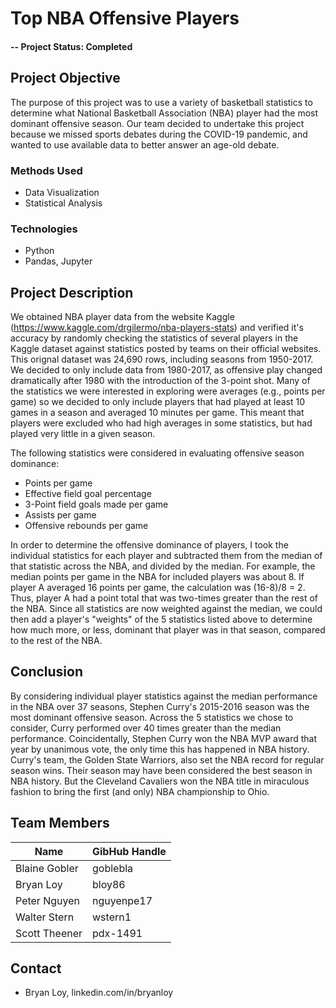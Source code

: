 # Top NBA Offensive Players

#### -- Project Status: Completed

## Project Objective
The purpose of this project was to use a variety of basketball statistics to determine what National Basketball Association (NBA) player had the most dominant offensive season.  Our team decided to undertake this project because we missed sports debates during the COVID-19 pandemic, and wanted to use available data to better answer an age-old debate. 

### Methods Used
* Data Visualization
* Statistical Analysis

### Technologies
* Python
* Pandas, Jupyter 

## Project Description
We obtained NBA player data from the website Kaggle (https://www.kaggle.com/drgilermo/nba-players-stats) and verified it's accuracy by randomly checking the statistics of several players in the Kaggle dataset against statistics posted by teams on their official websites.  This orignal dataset was 24,690 rows, including seasons from 1950-2017.  We decided to only include data from 1980-2017, as offensive play changed dramatically after 1980 with the introduction of the 3-point shot.  Many of the statistics we were interested in exploring were averages (e.g., points per game) so we decided to only include players that had played at least 10 games in a season and averaged 10 minutes per game.  This meant that players were excluded who had high averages in some statistics, but had played very little in a given season. 

The following statistics were considered in evaluating offensive season dominance:
* Points per game
* Effective field goal percentage
* 3-Point field goals made per game
* Assists per game
* Offensive rebounds per game

In order to determine the offensive dominance of players, I took the individual statistics for each player and subtracted them from the median of that statistic across the NBA, and divided by the median. For example, the median points per game in the NBA for included players was about 8.  If player A averaged 16 points per game, the calculation was (16-8)/8 = 2.  Thus, player A had a point total that was two-times greater than the rest of the NBA.  Since all statistics are now weighted against the median, we could then add a player's "weights" of the 5 statistics listed above to determine how much more, or less, dominant that player was in that season, compared to the rest of the NBA. 

## Conclusion
By considering individual player statistics against the median performance in the NBA over 37 seasons, Stephen Curry's 2015-2016 season was the most dominant offensive season. Across the 5 statistics we chose to consider, Curry performed over 40 times greater than the median performance.  Coincidentally, Stephen Curry won the NBA MVP award that year by unanimous vote, the only time this has happened in NBA history. Curry's team, the Golden State Warriors, also set the NBA record for regular season wins. Their season may have been considered the best season in NBA history. But the Cleveland Cavaliers won the NBA title in miraculous fashion to bring the first (and only) NBA championship to Ohio.


## Team Members

|Name     |  GibHub Handle   | 
|---------|-----------------|
|Blaine Gobler | goblebla   |
|Bryan Loy | bloy86   |
|Peter Nguyen | nguyenpe17  |
|Walter Stern | wstern1   |
|Scott Theener | pdx-1491  |

## Contact
* Bryan Loy, linkedin.com/in/bryanloy


